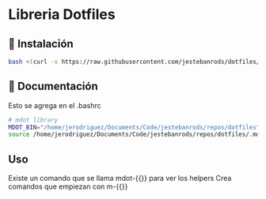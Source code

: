 
# Libreria Dotfiles

## 🚀 Instalación

```bash
bash <(curl -s https://raw.githubusercontent.com/jestebanrods/dotfiles/master/installer)
```

## 📑 Documentación

Esto se agrega en el .bashrc

```bash
# mdot library
MDOT_BIN="/home/jerodriguez/Documents/Code/jestebanrods/repos/dotfiles"
source /home/jerodriguez/Documents/Code/jestebanrods/repos/dotfiles/.mdot/ini
```

## Uso

Existe un comando que se llama mdot-{{}} para ver los helpers
Crea comandos que empiezan con m-{{}}
